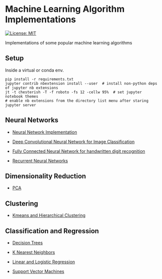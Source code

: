 # Machine Learning Algorithm Implementations

[![License: MIT](https://img.shields.io/badge/License-MIT-yellow.svg)](https://opensource.org/licenses/MIT)

Implementations of some popular machine learning algorithms

## Setup

Inside a virtual or conda env.

```shell
pip install -r requirements.txt
jupyter contrib nbextension install --user  # install non-python deps of jupyter nb extensions
jt -t chesterish -T -f roboto -fs 12 -cellw 95%  # set jupyter notebook themes
# enable nb extensions from the directory list menu after staring jupyter server
```

## Neural Networks

-   [Neural Network Implementation](ml_neural_networks)

-   [Deep Convolutional Neural Network for Image Classification](ml_deep_cnn_image_classification)

-   [Fully Connected Neural Network for handwritten digit recognition](ml_fcn_handwritten_digit_recognition)

-   [Recurrent Neural Networks](ml_rnn)

## Dimensionality Reduction

-   [PCA](ml_pca)

## Clustering

-   [Kmeans and Hierarchical Clustering](ml_kmeans_and_hierarchical_clustering)

## Classification and Regression

-   [Decision Trees](ml_decision_trees)

-   [K Nearest Neighbors](ml_knn)

-   [Linear and Logistic Regression](ml_linear_logistic_regression)

-   [Support Vector Machines](ml_svm)
